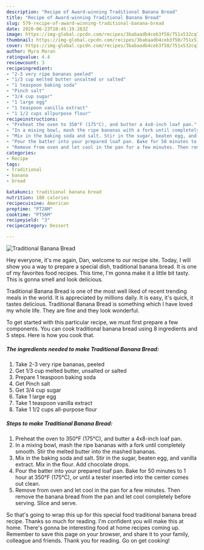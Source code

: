 ```yaml
---
description: "Recipe of Award-winning Traditional Banana Bread"
title: "Recipe of Award-winning Traditional Banana Bread"
slug: 579-recipe-of-award-winning-traditional-banana-bread
date: 2020-06-23T10:45:19.283Z
image: https://img-global.cpcdn.com/recipes/3babaadb4ceb3f50/751x532cq70/traditional-banana-bread-recipe-main-photo.jpg
thumbnail: https://img-global.cpcdn.com/recipes/3babaadb4ceb3f50/751x532cq70/traditional-banana-bread-recipe-main-photo.jpg
cover: https://img-global.cpcdn.com/recipes/3babaadb4ceb3f50/751x532cq70/traditional-banana-bread-recipe-main-photo.jpg
author: Myra Moran
ratingvalue: 4.4
reviewcount: 3
recipeingredient:
- "2-3 very ripe bananas peeled"
- "1/3 cup melted butter unsalted or salted"
- "1 teaspoon baking soda"
- "Pinch salt"
- "3/4 cup sugar"
- "1 large egg"
- "1 teaspoon vanilla extract"
- "1 1/2 cups allpurpose flour"
recipeinstructions:
- "Preheat the oven to 350°F (175°C), and butter a 4x8-inch loaf pan."
- "In a mixing bowl, mash the ripe bananas with a fork until completely smooth. Stir the melted butter into the mashed bananas."
- "Mix in the baking soda and salt. Stir in the sugar, beaten egg, and vanilla extract. Mix in the flour. Add chocolate drops."
- "Pour the batter into your prepared loaf pan. Bake for 50 minutes to 1 hour at 350°F (175°C), or until a tester inserted into the center comes out clean."
- "Remove from oven and let cool in the pan for a few minutes. Then remove the banana bread from the pan and let cool completely before serving. Slice and serve."
categories:
- Recipe
tags:
- traditional
- banana
- bread

katakunci: traditional banana bread 
nutrition: 188 calories
recipecuisine: American
preptime: "PT28M"
cooktime: "PT56M"
recipeyield: "3"
recipecategory: Dessert

---
```



![Traditional Banana Bread](https://img-global.cpcdn.com/recipes/3babaadb4ceb3f50/751x532cq70/traditional-banana-bread-recipe-main-photo.jpg)

Hey everyone, it's me again, Dan, welcome to our recipe site. Today, I will show you a way to prepare a special dish, traditional banana bread. It is one of my favorites food recipes. This time, I'm gonna make it a little bit tasty. This is gonna smell and look delicious.

Traditional Banana Bread is one of the most well liked of recent trending meals in the world. It is appreciated by millions daily. It is easy, it's quick, it tastes delicious. Traditional Banana Bread is something which I have loved my whole life. They are fine and they look wonderful.




To get started with this particular recipe, we must first prepare a few components. You can cook traditional banana bread using 8 ingredients and 5 steps. Here is how you cook that.

<!--inarticleads1-->

##### The ingredients needed to make Traditional Banana Bread:

1. Take 2-3 very ripe bananas, peeled
1. Get 1/3 cup melted butter, unsalted or salted
1. Prepare 1 teaspoon baking soda
1. Get Pinch salt
1. Get 3/4 cup sugar
1. Take 1 large egg
1. Take 1 teaspoon vanilla extract
1. Take 1 1/2 cups all-purpose flour




<!--inarticleads2-->

##### Steps to make Traditional Banana Bread:

1. Preheat the oven to 350°F (175°C), and butter a 4x8-inch loaf pan.
1. In a mixing bowl, mash the ripe bananas with a fork until completely smooth. Stir the melted butter into the mashed bananas.
1. Mix in the baking soda and salt. Stir in the sugar, beaten egg, and vanilla extract. Mix in the flour. Add chocolate drops.
1. Pour the batter into your prepared loaf pan. Bake for 50 minutes to 1 hour at 350°F (175°C), or until a tester inserted into the center comes out clean.
1. Remove from oven and let cool in the pan for a few minutes. Then remove the banana bread from the pan and let cool completely before serving. Slice and serve.




So that's going to wrap this up for this special food traditional banana bread recipe. Thanks so much for reading. I'm confident you will make this at home. There's gonna be interesting food at home recipes coming up. Remember to save this page on your browser, and share it to your family, colleague and friends. Thank you for reading. Go on get cooking!
